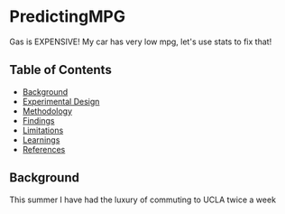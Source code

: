 # PredictingMPG
Gas is EXPENSIVE! My car has very low mpg, let's use stats to fix that! 

## Table of Contents
* [Background](#background)
* [Experimental Design](#experimental-design)
* [Methodology](#methodology)
* [Findings](#findings)
* [Limitations](#limitations)
* [Learnings](#learnings) 
* [References](#references)

## Background

This summer I have had the luxury of commuting to UCLA twice a week 

